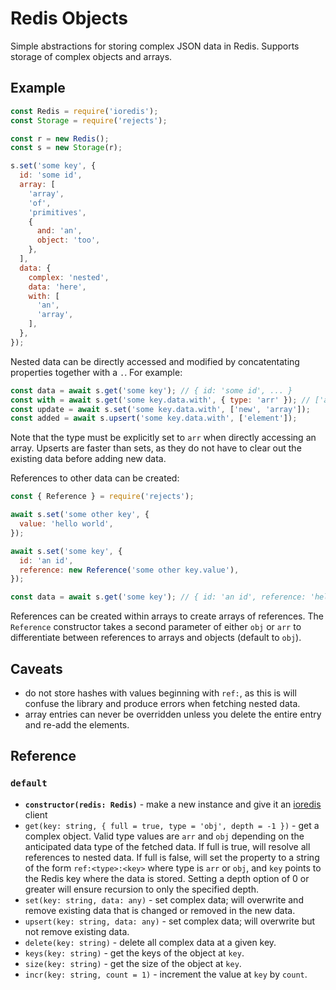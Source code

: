 # Redis Objects

Simple abstractions for storing complex JSON data in Redis. Supports storage of complex objects and arrays.

## Example

```js
const Redis = require('ioredis');
const Storage = require('rejects');

const r = new Redis();
const s = new Storage(r);

s.set('some key', {
  id: 'some id',
  array: [
    'array',
    'of',
    'primitives',
    {
      and: 'an',
      object: 'too',
    },
  ],
  data: {
    complex: 'nested',
    data: 'here',
    with: [
      'an',
      'array',
    ],
  },
});
```

Nested data can be directly accessed and modified by concatentating properties together with a `.`.  For example:

```js
const data = await s.get('some key'); // { id: 'some id', ... }
const with = await s.get('some key.data.with', { type: 'arr' }); // ['an', 'array']
const update = await s.set('some key.data.with', ['new', 'array']);
const added = await s.upsert('some key.data.with', ['element']);
```

Note that the type must be explicitly set to `arr` when directly accessing an array.  Upserts are faster than sets, as they do not have to clear out the existing data before adding new data.

References to other data can be created:

```js
const { Reference } = require('rejects');

await s.set('some other key', {
  value: 'hello world',
});

await s.set('some key', {
  id: 'an id',
  reference: new Reference('some other key.value'),
});

const data = await s.get('some key'); // { id: 'an id', reference: 'hello world' }
```

References can be created within arrays to create arrays of references.  The `Reference` constructor takes a second parameter of either `obj` or `arr` to differentiate between references to arrays and objects (default to `obj`).

## Caveats

- do not store hashes with values beginning with `ref:`, as this is will confuse the library and produce errors when fetching nested data.
- array entries can never be overridden unless you delete the entire entry and re-add the elements.

## Reference

### `default`

- **`constructor(redis: Redis)`** - make a new instance and give it an [ioredis](https://github.com/luin/ioredis) client
- `get(key: string, { full = true, type = 'obj', depth = -1 })` - get a complex object.  Valid type values are `arr` and `obj` depending on the anticipated data type of the fetched data. If full is true, will resolve all references to nested data.  If full is false, will set the property to a string of the form `ref:<type>:<key>` where type is `arr` or `obj`, and `key` points to the Redis key where the data is stored. Setting a depth option of 0 or greater will ensure recursion to only the specified depth.
- `set(key: string, data: any)` - set complex data; will overwrite and remove existing data that is changed or removed in the new data.
- `upsert(key: string, data: any)` - set complex data; will overwrite but not remove existing data.
- `delete(key: string)` - delete all complex data at a given key.
- `keys(key: string)` - get the keys of the object at `key`.
- `size(key: string)` - get the size of the object at `key`.
- `incr(key: string, count = 1)` - increment the value at `key` by `count`.
